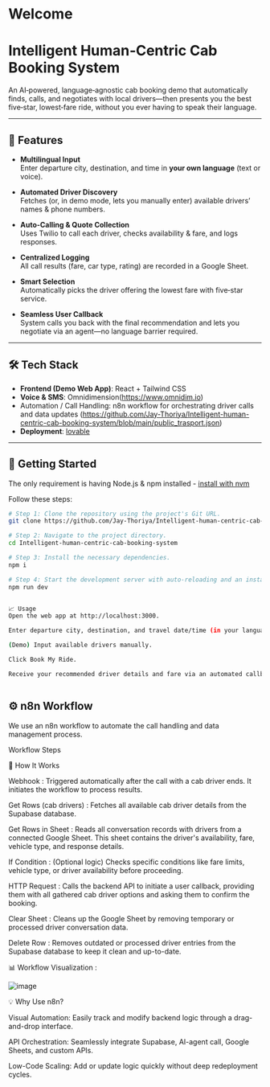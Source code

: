# Welcome



# Intelligent Human‑Centric Cab Booking System

An AI‑powered, language‑agnostic cab booking demo that automatically finds, calls, and negotiates with local drivers—then presents you the best five‑star, lowest‑fare ride, without you ever having to speak their language.

---

## 🎯 Features

- **Multilingual Input**  
  Enter departure city, destination, and time in **your own language** (text or voice).  

- **Automated Driver Discovery**  
  Fetches (or, in demo mode, lets you manually enter) available drivers’ names & phone numbers.

- **Auto‑Calling & Quote Collection**  
  Uses Twilio to call each driver, checks availability & fare, and logs responses.

- **Centralized Logging**  
  All call results (fare, car type, rating) are recorded in a Google Sheet.

- **Smart Selection**  
  Automatically picks the driver offering the lowest fare with five‑star service.

- **Seamless User Callback**  
  System calls you back with the final recommendation and lets you negotiate via an agent—no language barrier required.

---

## 🛠 Tech Stack
 
- **Frontend (Demo Web App)**: React + Tailwind CSS  
- **Voice & SMS**: Omnidimension(https://www.omnidim.io)
- Automation / Call Handling: n8n workflow for orchestrating driver calls and data updates (https://github.com/Jay-Thoriya/Intelligent-human-centric-cab-booking-system/blob/main/public_trasport.json) 
- **Deployment**:  [lovable](https://preview--transit-glide-interface.lovable.app/) 

---

## 🚀 Getting Started


The only requirement is having Node.js & npm installed - [install with nvm](https://github.com/nvm-sh/nvm#installing-and-updating)

Follow these steps:

```sh
# Step 1: Clone the repository using the project's Git URL.
git clone https://github.com/Jay-Thoriya/Intelligent-human-centric-cab-booking-system

# Step 2: Navigate to the project directory.
cd Intelligent-human-centric-cab-booking-system

# Step 3: Install the necessary dependencies.
npm i

# Step 4: Start the development server with auto-reloading and an instant preview.
npm run dev


📈 Usage
Open the web app at http://localhost:3000.

Enter departure city, destination, and travel date/time (in your language).

(Demo) Input available drivers manually.

Click Book My Ride.

Receive your recommended driver details and fare via an automated callback.



```

## ⚙️ n8n Workflow

We use an n8n workflow to automate the call handling and data management process.

Workflow Steps

🔄 How It Works

Webhook :
Triggered automatically after the call with a cab driver ends. It initiates the workflow to process results.

Get Rows (cab drivers) :
Fetches all available cab driver details from the Supabase database.

Get Rows in Sheet :
Reads all conversation records with drivers from a connected Google Sheet. This sheet contains the driver's availability, fare, vehicle type, and response details.

If Condition :
(Optional logic) Checks specific conditions like fare limits, vehicle type, or driver availability before proceeding.

HTTP Request :
Calls the backend API to initiate a user callback, providing them with all gathered cab driver options and asking them to confirm the booking.

Clear Sheet :
Cleans up the Google Sheet by removing temporary or processed driver conversation data.

Delete Row :
Removes outdated or processed driver entries from the Supabase database to keep it clean and up-to-date.

📊 Workflow Visualization : 

![image](https://github.com/user-attachments/assets/e021e3f0-2fcb-4ce2-a4bb-ac9d4c7b9bd7)

💡 Why Use n8n?

Visual Automation: Easily track and modify backend logic through a drag-and-drop interface.

API Orchestration: Seamlessly integrate Supabase, AI-agent call, Google Sheets, and custom APIs.

Low-Code Scaling: Add or update logic quickly without deep redeployment cycles.

